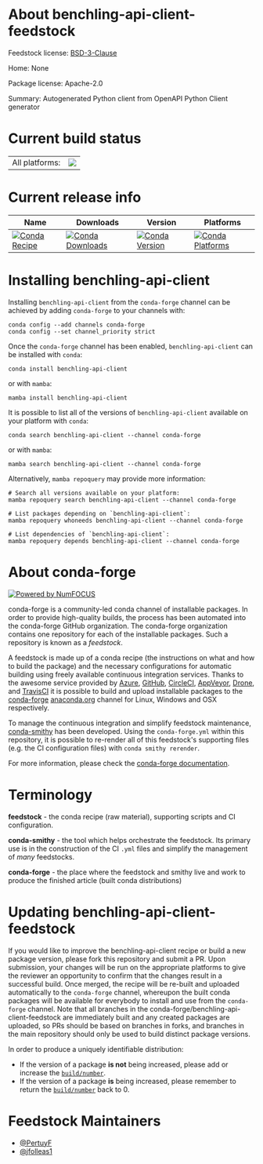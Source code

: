 About benchling-api-client-feedstock
====================================

Feedstock license: [BSD-3-Clause](https://github.com/conda-forge/benchling-api-client-feedstock/blob/main/LICENSE.txt)

Home: None

Package license: Apache-2.0

Summary: Autogenerated Python client from OpenAPI Python Client generator

Current build status
====================


<table><tr><td>All platforms:</td>
    <td>
      <a href="https://dev.azure.com/conda-forge/feedstock-builds/_build/latest?definitionId=18020&branchName=main">
        <img src="https://dev.azure.com/conda-forge/feedstock-builds/_apis/build/status/benchling-api-client-feedstock?branchName=main">
      </a>
    </td>
  </tr>
</table>

Current release info
====================

| Name | Downloads | Version | Platforms |
| --- | --- | --- | --- |
| [![Conda Recipe](https://img.shields.io/badge/recipe-benchling--api--client-green.svg)](https://anaconda.org/conda-forge/benchling-api-client) | [![Conda Downloads](https://img.shields.io/conda/dn/conda-forge/benchling-api-client.svg)](https://anaconda.org/conda-forge/benchling-api-client) | [![Conda Version](https://img.shields.io/conda/vn/conda-forge/benchling-api-client.svg)](https://anaconda.org/conda-forge/benchling-api-client) | [![Conda Platforms](https://img.shields.io/conda/pn/conda-forge/benchling-api-client.svg)](https://anaconda.org/conda-forge/benchling-api-client) |

Installing benchling-api-client
===============================

Installing `benchling-api-client` from the `conda-forge` channel can be achieved by adding `conda-forge` to your channels with:

```
conda config --add channels conda-forge
conda config --set channel_priority strict
```

Once the `conda-forge` channel has been enabled, `benchling-api-client` can be installed with `conda`:

```
conda install benchling-api-client
```

or with `mamba`:

```
mamba install benchling-api-client
```

It is possible to list all of the versions of `benchling-api-client` available on your platform with `conda`:

```
conda search benchling-api-client --channel conda-forge
```

or with `mamba`:

```
mamba search benchling-api-client --channel conda-forge
```

Alternatively, `mamba repoquery` may provide more information:

```
# Search all versions available on your platform:
mamba repoquery search benchling-api-client --channel conda-forge

# List packages depending on `benchling-api-client`:
mamba repoquery whoneeds benchling-api-client --channel conda-forge

# List dependencies of `benchling-api-client`:
mamba repoquery depends benchling-api-client --channel conda-forge
```


About conda-forge
=================

[![Powered by
NumFOCUS](https://img.shields.io/badge/powered%20by-NumFOCUS-orange.svg?style=flat&colorA=E1523D&colorB=007D8A)](https://numfocus.org)

conda-forge is a community-led conda channel of installable packages.
In order to provide high-quality builds, the process has been automated into the
conda-forge GitHub organization. The conda-forge organization contains one repository
for each of the installable packages. Such a repository is known as a *feedstock*.

A feedstock is made up of a conda recipe (the instructions on what and how to build
the package) and the necessary configurations for automatic building using freely
available continuous integration services. Thanks to the awesome service provided by
[Azure](https://azure.microsoft.com/en-us/services/devops/), [GitHub](https://github.com/),
[CircleCI](https://circleci.com/), [AppVeyor](https://www.appveyor.com/),
[Drone](https://cloud.drone.io/welcome), and [TravisCI](https://travis-ci.com/)
it is possible to build and upload installable packages to the
[conda-forge](https://anaconda.org/conda-forge) [anaconda.org](https://anaconda.org/)
channel for Linux, Windows and OSX respectively.

To manage the continuous integration and simplify feedstock maintenance,
[conda-smithy](https://github.com/conda-forge/conda-smithy) has been developed.
Using the ``conda-forge.yml`` within this repository, it is possible to re-render all of
this feedstock's supporting files (e.g. the CI configuration files) with ``conda smithy rerender``.

For more information, please check the [conda-forge documentation](https://conda-forge.org/docs/).

Terminology
===========

**feedstock** - the conda recipe (raw material), supporting scripts and CI configuration.

**conda-smithy** - the tool which helps orchestrate the feedstock.
                   Its primary use is in the construction of the CI ``.yml`` files
                   and simplify the management of *many* feedstocks.

**conda-forge** - the place where the feedstock and smithy live and work to
                  produce the finished article (built conda distributions)


Updating benchling-api-client-feedstock
=======================================

If you would like to improve the benchling-api-client recipe or build a new
package version, please fork this repository and submit a PR. Upon submission,
your changes will be run on the appropriate platforms to give the reviewer an
opportunity to confirm that the changes result in a successful build. Once
merged, the recipe will be re-built and uploaded automatically to the
`conda-forge` channel, whereupon the built conda packages will be available for
everybody to install and use from the `conda-forge` channel.
Note that all branches in the conda-forge/benchling-api-client-feedstock are
immediately built and any created packages are uploaded, so PRs should be based
on branches in forks, and branches in the main repository should only be used to
build distinct package versions.

In order to produce a uniquely identifiable distribution:
 * If the version of a package **is not** being increased, please add or increase
   the [``build/number``](https://docs.conda.io/projects/conda-build/en/latest/resources/define-metadata.html#build-number-and-string).
 * If the version of a package **is** being increased, please remember to return
   the [``build/number``](https://docs.conda.io/projects/conda-build/en/latest/resources/define-metadata.html#build-number-and-string)
   back to 0.

Feedstock Maintainers
=====================

* [@PertuyF](https://github.com/PertuyF/)
* [@jfolleas1](https://github.com/jfolleas1/)

